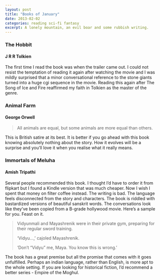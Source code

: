 ```yaml
---
layout: post
title: "Books of January"
date: 2013-02-02
categories: reading sci-fi fantasy
excerpt: A lonely mountain, an evil boar and some rubbish writing.
---
```


### The Hobbit
#### J R R Tolkien

The first time I read the book was when the trailer came out. I could not resist the temptation of reading it again after watching the movie and I was mildly surprised that a minor conversational reference to the stone giants turned into a huge cgi sequence in the movie. Reading this again after The Song of Ice and Fire reaffirmed my faith in Tolkien as the master of the genre.

### Animal Farm
#### George Orwell

> All animals are equal, but some animals are more equal than others.

This is British satire at its best. It is better if you go ahead with this book knowing absolutely nothing about the story. How it evolves will be a surprise and you’ll love it when you realise what it really means.

### Immortals of Meluha
#### Amish Tripathi

Several people recommended this book. I thought I’d have to order it from flipkart but I found a Kindle version that was much cheaper. Now I wish I spent that money on filter coffee instead. The writing is bad. The language feels disconnected from the story and characters. The book is riddled with bastardized versions of beautiful sanskrit words. The conversations look like they’ve been copied from a B-grade hollywood movie. Here’s a sample for you. Feast on it.

> Vidyunmali and Mayashrenik were in their private gym, preparing for their regular sword training.
>
> ‘Vidyu…,’ cajoled Mayashrenik.
>
> ‘Don’t “Vidyu” me, Maya. You know this is wrong.’

The book has a great premise but all the promise that comes with it goes unfulfilled. Perhaps an indian language, rather than English, is more apt to the whole setting. If you are looking for historical fiction, I’d recommend a better series - Empire of the Moghul.
